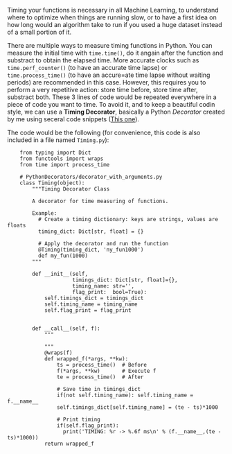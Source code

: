 Timing your functions is necessary in all Machine Learning, to understand where to optimize when things are running slow, or to have a first idea on how long would an algorithm take to run if you used a huge dataset instead of a small portion of it. 

There are multiple ways to measure timing functions in Python. You can measure the initial time with `time.time()`, do it angain after the function and substract to obtain the elapsed time. More accurate clocks such as `time.perf_counter()` (to have an accurate time lapse) or `time.process_time()` (to have an accure=ate time lapse without waiting periods) are recommended in this case. However, this requires you to perform a very repetitive action: store time before, store time after, substract both. These 3 lines of code would be repeated everywhere in a piece of code you want to time. To avoid it, and to keep a beautiful codin style, we can use a **Timing Decorator**, basically a Python _Decorator_ created by me using seceral code snippets ([This one](https://stackoverflow.com/questions/7370801/measure-time-elapsed-in-python)).

The code would be the following (for convenience, this code is also included in a file named `Timing.py`):

        from typing import Dict
        from functools import wraps
        from time import process_time

        # PythonDecorators/decorator_with_arguments.py
        class Timing(object):
            """Timing Decorator Class

            A decorator for time measuring of functions.

            Example:
              # Create a timing dictionary: keys are strings, values are floats
              timing_dict: Dict[str, float] = {}

              # Apply the decorator and run the function
              @Timing(timing_dict, 'ny_fun1000')
              def my_fun(1000)
            """

            def __init__(self,
                         timings_dict: Dict[str, float]={},
                         timing_name: str='',
                         flag_print:  bool=True):
                self.timings_dict = timings_dict
                self.timing_name = timing_name
                self.flag_print = flag_print


            def __call__(self, f):
                """

                """
                @wraps(f)
                def wrapped_f(*args, **kw):
                    ts = process_time()  # Before
                    f(*args, **kw)       # Execute f
                    te = process_time()  # After

                    # Save time in timings_dict
                    if(not self.timing_name): self.timing_name = f.__name__
                    self.timings_dict[self.timing_name] = (te - ts)*1000

                    # Print timing
                    if(self.flag_print):
                      print('TIMING: %r -> %.6f ms\n' % (f.__name__,(te - ts)*1000))
                return wrapped_f
